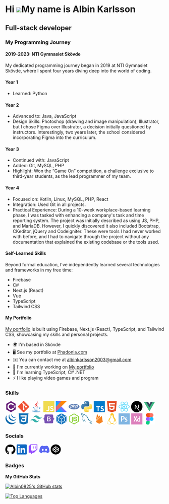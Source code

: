 Hi ![](https://user-images.githubusercontent.com/18350557/176309783-0785949b-9127-417c-8b55-ab5a4333674e.gif)My name is Albin Karlsson
======================================================================================================================================

Full-stack developer
--------------------

### My Programming Journey
#### 2019-2023: NTI Gymnasiet Skövde
My dedicated programming journey began in 2019 at NTI Gymnasiet Skövde, where I spent four years diving deep into the world of coding.
#### Year 1
- Learned: Python
#### Year 2
- Advanced to: Java, JavaScript
- Design Skills: Photoshop (drawing and image manipulation), Illustrator, but I chose Figma over Illustrator, a decision initially questioned by instructors. Interestingly, two years later, the school considered incorporating Figma into the curriculum.
#### Year 3
- Continued with: JavaScript
- Added: Git, MySQL, PHP
- Highlight: Won the “Game On” competition, a challenge exclusive to third-year students, as the lead programmer of my team.
#### Year 4
- Focused on: Kotlin, Linux, MySQL, PHP, React
- Integration: Used Git in all projects.
- Practical Experience: During a 10-week workplace-based learning phase, I was tasked with enhancing a company's task and time reporting system. The project was initially described as using JS, PHP, and MariaDB. However, I quickly discovered it also included Bootstrap, CKeditor, jQuery and Codeigniter. These were tools I had never worked with before, and I had to navigate through the project without any documentation that explained the existing codebase or the tools used.
#### Self-Learned Skills
Beyond formal education, I've independently learned several technologies and frameworks in my free time:
- Firebase
- C#
- Next.js (React)
- Vue
- TypeScript
- Tailwind CSS
#### My Portfolio
[My portfolio](https://phadonia.com/) is built using Firebase, Next.js (React), TypeScript, and Tailwind CSS, showcasing my skills and personal projects.

*   🌍  I'm based in Skövde
*   🖥️  See my portfolio at [Phadonia.com](http://phadonia.com)
*   ✉️  You can contact me at [albinkarlsson2003@gmail.com](mailto:albinkarlsson2003@gmail.com)
*   🚀  I'm currently working on [My portfolio](http://github.com/Albin0825/Website)
*   🧠  I'm learning TypeScript, C# .NET
*   ⚡  I like playing video games and program
<!-- *   🤝  I'm open to collaborating on asd -->

### Skills 
<p align="left">
  <a href="https://docs.microsoft.com/en-us/dotnet/csharp/" target="_blank" rel="noreferrer"><img src="./icons/skills/csharp-colored.svg" width="36" height="36" alt="C#" /></a>
  <a href="https://git-scm.com/" target="_blank" rel="noreferrer"><img src="./icons/skills/git-colored.svg" width="36" height="36" alt="Git" /></a>
  <a href="https://www.oracle.com/java/" target="_blank" rel="noreferrer"><img src="./icons/skills/java-colored.svg" width="36" height="36" alt="Java" /></a>
  <a href="https://developer.mozilla.org/en-US/docs/Web/JavaScript" target="_blank" rel="noreferrer"><img src="./icons/skills/javascript-colored.svg" width="36" height="36" alt="JavaScript" /></a>
  <a href="https://kotlinlang.org/" target="_blank" rel="noreferrer"><img src="./icons/skills/kotlin-colored.svg" width="36" height="36" alt="Kotlin" /></a>
  <a href="https://www.php.net/" target="_blank" rel="noreferrer"><img src="./icons/skills/php-colored.svg" width="36" height="36" alt="PHP" /></a>
  <a href="https://www.python.org/" target="_blank" rel="noreferrer"><img src="./icons/skills/python-colored.svg" width="36" height="36" alt="Python" /></a>
  <a href="https://www.typescriptlang.org/" target="_blank" rel="noreferrer"><img src="./icons/skills/typescript-colored.svg" width="36" height="36" alt="TypeScript" /></a>
  <a href="https://developer.mozilla.org/en-US/docs/Glossary/HTML5" target="_blank" rel="noreferrer"><img src="./icons/skills/html5-colored.svg" width="36" height="36" alt="HTML5" /></a>
  <a href="https://reactjs.org/" target="_blank" rel="noreferrer"><img src="./icons/skills/react-colored.svg" width="36" height="36" alt="React" /></a>
  <a href="https://nextjs.org/docs" target="_blank" rel="noreferrer"><img src="./icons/skills/nextjs-colored.svg" width="36" height="36" alt="NextJs" /></a>
  <a href="https://vuejs.org/" target="_blank" rel="noreferrer"><img src="./icons/skills/vuejs-colored.svg" width="36" height="36" alt="Vue" /></a>
  <a href="https://jquery.com/" target="_blank" rel="noreferrer"><img src="./icons/skills/jquery-colored.svg" width="36" height="36" alt="JQuery" /></a>
  <a href="https://www.w3.org/TR/CSS/#css" target="_blank" rel="noreferrer"><img src="./icons/skills/css3-colored.svg" width="36" height="36" alt="CSS3" /></a>
  <a href="https://tailwindcss.com/" target="_blank" rel="noreferrer"><img src="./icons/skills/tailwindcss-colored.svg" width="36" height="36" alt="TailwindCSS" /></a>
  <a href="https://getbootstrap.com/" target="_blank" rel="noreferrer"><img src="./icons/skills/bootstrap-colored.svg" width="36" height="36" alt="Bootstrap" /></a>
  <a href="https://webpack.js.org/" target="_blank" rel="noreferrer"><img src="./icons/skills/webpack-colored.svg" width="36" height="36" alt="Webpack" /></a>
  <a href="https://nodejs.org/en/" target="_blank" rel="noreferrer"><img src="./icons/skills/nodejs-colored.svg" width="36" height="36" alt="NodeJS" /></a>
  <a href="https://www.mysql.com/" target="_blank" rel="noreferrer"><img src="./icons/skills/mysql-colored.svg" width="36" height="36" alt="MySQL" /></a>
  <a href="https://firebase.google.com/" target="_blank" rel="noreferrer"><img src="./icons/skills/firebase-colored.svg" width="36" height="36" alt="Firebase" /></a>
  <a href="https://www.linux.org" target="_blank" rel="noreferrer"><img src="./icons/skills/linux-colored.svg" width="36" height="36" alt="Linux" /></a>
  <a href="https://www.adobe.com/uk/products/photoshop.html" target="_blank" rel="noreferrer"><img src="./icons/skills/photoshop-colored.svg" width="36" height="36" alt="Photoshop" /></a>
  <a href="https://www.adobe.com/uk/products/xd.html" target="_blank" rel="noreferrer"><img src="./icons/skills/xd-colored.svg" width="36" height="36" alt="XD" /></a>
  <a href="https://www.figma.com/" target="_blank" rel="noreferrer"><img src="./icons/skills/figma-colored.svg" width="36" height="36" alt="Figma" /></a>
</p>
                    

### Socials
                  
<p align="left">
  <a href="https://www.github.com/Albin0825" target="_blank" rel="noreferrer"><img src="./icons/socials/github.svg" width="32" height="32" alt="GitHub" /></a>
  <a href="https://www.linkedin.com/in/albinkarlsson2003" target="_blank" rel="noreferrer"><img src="./icons/socials/linkedin.svg" width="32" height="32" alt="LinkedIn" /></a>
  <a href="https://www.twitch.tv/etsi0" target="_blank" rel="noreferrer"><img src="./icons/socials/twitch.svg" width="32" height="32" alt="Twitch" /></a>
  <a href="https://discord.com/users/850433812089012335" target="_blank" rel="noreferrer"><img src="./icons/socials/discord.svg" width="32" height="32" alt="Discord" /></a>
  <a href="https://www.codepen.io/albinkarlsson" target="_blank" rel="noreferrer"><img src="./icons/socials/codepen.svg" width="32" height="32" alt="CodePen" /></a>
</p>

### Badges
<b>My GitHub Stats</b>

<a href="http://www.github.com/Albin0825"><img src="https://github-readme-stats.vercel.app/api?username=Albin0825&show_icons=true&hide=&count_private=true&title_color=2020af&text_color=dadadf&icon_color=2020af&bg_color=03030a&hide_border=true&show_icons=true" alt="Albin0825's GitHub stats" /></a>

<a href="https://github.com/Albin0825" align="left"><img src="https://github-readme-stats.vercel.app/api/top-langs/?username=Albin0825&langs_count=10&title_color=2020af&text_color=dadadf&icon_color=2020af&bg_color=03030a&hide_border=true&locale=en&custom_title=Top%20%Languages" alt="Top Languages" /></a>
